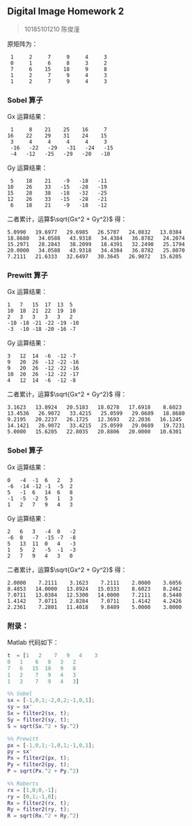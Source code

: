 ## Digital Image Homework 2

> 10185101210 陈俊潼

原矩阵为：

     1     2     7     9     4     3
     0     1     6     8     3     2
     7     6    15    18     9     8
     1     2     7     9     4     3
     1     2     7     9     4     3
### Sobel 算子

Gx 运算结果：

     1     8    21    25    16     7
    16    22    29    31    24    15
     3     4     4     4     4     3
     -16   -22   -29   -31   -24   -15
     -4   -12   -25   -29   -20   -10
Gy 运算结果：

     5    18    21    -9   -18   -11
    10    26    33   -15   -28   -19
    15    28    38   -18   -32   -25
    12    26    33   -15   -28   -21
     6    18    21    -9   -18   -12
二者累计，运算$\sqrt{Gx^2 + Gy^2}$ 得：

    5.0990   19.6977   29.6985   26.5707   24.0832   13.0384
    18.8680   34.0588   43.9318   34.4384   36.8782   24.2074
    15.2971   28.2843   38.2099   18.4391   32.2490   25.1794
    20.0000   34.0588   43.9318   34.4384   36.8782   25.8070
    7.2111   21.6333   32.6497   30.3645   26.9072   15.6205
### Prewitt 算子

Gx 运算结果：

    1	7	15	17	13	5
    10	18	21	22	19	10
    2	3	3	3	3	2
    -10	-18	-21	-22	-19	-10
    -3	-10	-18	-20	-16	-7

Gy 运算结果：

    3	12	14	-6	-12	-7
    9	20	26	-12	-22	-16
    9	20	26	-12	-22	-16
    10	20	26	-12	-22	-17
    4	12	14	-6	-12	-8

二者累计，运算$\sqrt{Gx^2 + Gy^2}$ 得：

```
3.1623   13.8924   20.5183   18.0278   17.6918    8.6023
13.4536   26.9072   33.4215   25.0599   29.0689   18.8680
9.2195   20.2237   26.1725   12.3693   22.2036   16.1245
14.1421   26.9072   33.4215   25.0599   29.0689   19.7231
5.0000   15.6205   22.8035   20.8806   20.0000   10.6301
```

### Sobel 算子

Gx 运算结果：

    0	-4	-1	6	2	3
    -6	-14	-12	-1	-5	2
    5	-1	6	14	6	8
    -1	-5	-2	5	1	3
    1	2	7	9	4	3

Gy 运算结果：

    2	6	3	-4	0	-2
    -6	0	-7	-15	-7	-8
    5	13	11	0	4	-3
    1	5	2	-5	-1	-3
    2	7	9	4	3	0

二者累计，运算$\sqrt{Gx^2 + Gy^2}$ 得：

```
2.0000    7.2111    3.1623    7.2111    2.0000    3.6056
8.4853   14.0000   13.8924   15.0333    8.6023    8.2462
7.0711   13.0384   12.5300   14.0000    7.2111    8.5440
1.4142    7.0711    2.8284    7.0711    1.4142    4.2426
2.2361    7.2801   11.4018    9.8489    5.0000    3.0000
```

### 附录：

Matlab 代码如下：

```matlab
t  = [1   2    7   9   4    3
0   1    6   8   3   2
7   6   15  18   9   8
1   2    7   9   4   3
1   2    7   9   4   3]

%% Sobel
sx = [-1,0,1;-2,0,2;-1,0,1];
sy = sx'
Sx = filter2(sx, t); 
Sy = filter2(sy, t);
S = sqrt(Sx.^2 + Sy.^2)

%% Prewitt
px = [-1,0,1;-1,0,1;-1,0,1];
py = sx'
Px = filter2(px, t); 
Py = filter2(py, t);
P = sqrt(Px.^2 + Py.^2)

%% Roberts
rx = [1,0;0,-1];
ry = [0,1;-1,0];
Rx = filter2(rx, t); 
Ry = filter2(ry, t);
R = sqrt(Rx.^2 + Ry.^2)
```